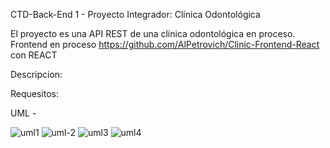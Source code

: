 CTD-Back-End 1 - Proyecto Integrador: Clínica Odontológica

El proyecto es una API REST de una clínica odontológica en proceso.
Frontend en proceso https://github.com/AlPetrovich/Clinic-Frontend-React con REACT

Descripcion: 

Requesitos:

UML -


![uml1](https://user-images.githubusercontent.com/86859904/164047678-dcb07904-95eb-4db7-9935-6e2a61df46d9.PNG)
![uml-2](https://user-images.githubusercontent.com/86859904/164047687-450f9ecd-f0b5-4487-be7e-57de8036eaac.PNG)
![uml3](https://user-images.githubusercontent.com/86859904/164047692-2946978b-1937-48aa-bd20-4c7786edf627.PNG)
![uml4](https://user-images.githubusercontent.com/86859904/164047699-c204e122-5bd8-4e07-992e-41129af4ffef.PNG)
